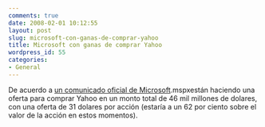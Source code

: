 ```yaml
---
comments: true
date: 2008-02-01 10:12:55
layout: post
slug: microsoft-con-ganas-de-comprar-yahoo
title: Microsoft con ganas de comprar Yahoo
wordpress_id: 55
categories:
- General
---
```


De acuerdo a [un comunicado oficial de Microsoft](http://www.microsoft.com/presspass/press/2008/feb08/02-01CorpNewsPR).mspxestán haciendo una oferta para comprar Yahoo en un monto total de 46 mil millones de dolares, con una oferta de 31 dolares por acción (estaría a un 62 por ciento sobre el valor de la acción en estos momentos).

  




